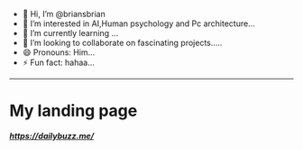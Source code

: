- 👋 Hi, I’m @briansbrian
- 👀 I’m interested in AI,Human psychology and Pc architecture...
- 🌱 I’m currently learning ...
- 💞️ I’m looking to collaborate on fascinating projects.....
- 😄 Pronouns: Him...
- ⚡ Fun fact: hahaa...
----
 # My landing page
 ***https://dailybuzz.me/***
